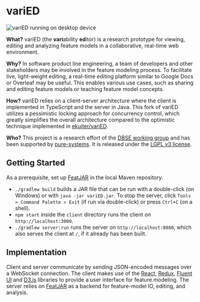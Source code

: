 # variED

![variED running on desktop device](https://s3.eu-central-1.amazonaws.com/de.ovgu.spldev.varied/varied.png)

**What?** variED (the **vari**ability **ed**itor) is a research prototype for viewing, editing and analyzing feature models in a collaborative, real-time web environment.

**Why?** In software product line engineering, a team of developers and other stakeholders may be involved in the feature modeling process. To facilitate live, light-weight editing, a real-time editing platform similar to Google Docs or Overleaf may be useful. This enables various use cases, such as sharing and editing feature models or teaching feature model concepts.

**How?** variED relies on a client-server architecture where the client is implemented in TypeScript and the server in Java. This fork of variED utilizes a pessimistic locking approach for concurrency control, which greatly simplifies the overall architecture compared to the optimistic technique implemented in [ekuiter/variED](https://github.com/ekuiter/variED).

**Who?** This project is a research effort of the [DBSE working group](http://www.dbse.ovgu.de/) and has been supported by [pure-systems](https://www.pure-systems.com/). It is released under the [LGPL v3 license](LICENSE.txt).

## Getting Started

As a prerequisite, set up [FeatJAR](https://github.com/FeatJAR/FeatJAR) in the local Maven repository.
 
- `./gradlew build` builds a JAR file that can be run with a double-click (on Windows) or with `java -jar variED.jar`.
  To stop the server, click `Tools > Command Palette > Exit`  (if run via double-click) or press `Ctrl+C` (on a shell).
- `npm start` inside the `client` directory runs the client on
  `http://localhost:3000`.
- `./gradlew server:run` runs the server on `http://localhost:8080`, which also serves the client at `/`, if it already has been built.

## Implementation

Client and server communicate by sending JSON-encoded messages over a WebSocket connection.
The client makes use of the [React](https://reactjs.org/),
[Redux](https://redux.js.org/), [Fluent UI](https://developer.microsoft.com/en-us/fluentui) and
[D3.js](https://d3js.org/) libraries to provide a user interface for feature
modeling.
The server relies on [FeatJAR](https://github.com/FeatJAR/FeatJAR) as a backend for feature-model IO, editing, and analysis.